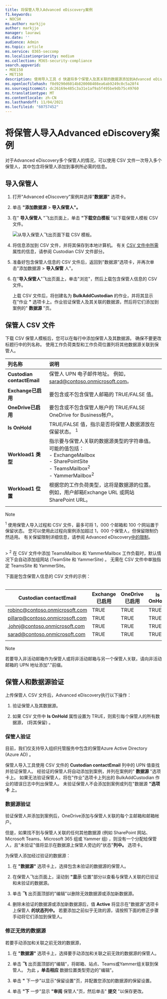 ```yaml
---
title: 将保管人导入Advanced eDiscovery案例
f1.keywords:
- NOCSH
ms.author: markjjo
author: markjjo
manager: laurawi
ms.date: ''
audience: Admin
ms.topic: article
ms.service: O365-seccomp
ms.localizationpriority: medium
ms.collection: M365-security-compliance
search.appverid:
- MOE150
- MET150
description: 使用导入工具 d 快速将多个保管人及其关联的数据源添加到Advanced eDiscovery。
ms.openlocfilehash: f0d9290d6014b820008408ea6ab9249c0c5a28f4
ms.sourcegitcommit: dc26169e485c3a31e1af9a5f495be9db75c49760
ms.translationtype: MT
ms.contentlocale: zh-CN
ms.lasthandoff: 11/04/2021
ms.locfileid: "60757452"
---
```

# <a name="import-custodians-to-an-advanced-ediscovery-case"></a>将保管人导入Advanced eDiscovery案例

对于Advanced eDiscovery多个保管人的情况，可以使用 CSV 文件一次导入多个保管人，其中包含将保管人添加到事例所必需的信息。

## <a name="import-custodians"></a>导入保管人

1. 打开"Advanced eDiscovery"案例并选择"**数据源"** 选项卡。

2. 单击 **"添加数据源**  >  **导入保管人"。**

3. 在" **导入保管人** "飞出页面上，单击 **"下载空白模板** "以下载保管人模板 CSV 文件。

   ![从导入保管人飞出页面下载 CSV 模板。](../media/ImportCustodians1.png)

4. 将信息添加到 CSV 文件，并将其保存到本地计算机。 有关 [CSV 文件中所需](#custodian-csv-file) 属性的信息，请参阅 Custodian CSV 文件部分。

5. 准备好包含保管人信息的 CSV 文件后，返回到"数据源"选项卡，并再次单击"添加数据源  >  **导入保管** 人"。

6. 在"**导入保管人**"飞出页面上，单击"浏览"，然后上载包含保管人信息的 CSV 文件。

   上载 CSV 文件后，将创建名为 **BulkAddCustodian** 的作业，并将其显示在"作业 **"** 选项卡上。作业验证保管人及其关联的数据源，然后将它们添加到案例的" **数据源** "页。

## <a name="custodian-csv-file"></a>保管人 CSV 文件

下载 CSV 保管人模板后，您可以在每行中添加保管人及其数据源。 确保不要更改标题行中的列名称。 使用工作负荷类型和工作负荷位置列将其他数据源关联到保管人。

| 列名称|说明|
|:------- |:------------------------------------------------------------|
|**Custodian contactEmail**     |保管人 UPN 电子邮件地址。 例如，sarad@contoso.onmicrosoft.com。           |
|**Exchange已启用** | 要包含或不包含保管人邮箱的 TRUE/FALSE 值。      |
|**OneDrive已启用** | 要包含或不包含保管人帐户的 TRUE/FALSE OneDrive for Business帐户。 |
|**Is OnHold**        | TRUE/FALSE 值，指示是否将保管人数据源放在保留状态。 <sup>1</sup>     |
|**Workload1 类型**         |指示要与保管人关联的数据源类型的字符串值。 可能的值包括： <br/>- ExchangeMailbox<br/> - SharePointSite<br/>- TeamsMailbox<sup>2</sup><br/>- YammerMailbox<sup>2</sup>| 
|**Workload1 位置**     | 根据您的工作负荷类型，这将是数据源的位置。 例如，用户邮箱Exchange URL 或网站SharePoint URL。 |
|||

> [!NOTE]
> <sup>1</sup> 使用保管人导入过程和 CSV 文件，最多可将 1，000 个邮箱和 100 个网站置于保留状态。 您可以使用此过程向案例添加超过 1，000 个保管人，但保留限制仍然适用。 有关保留限制详细信息，请参阅 Advanced eDiscovery[中的限制](limits-ediscovery20.md#hold-limits)。
<br>
> <sup>2</sup> 在 CSV 文件中添加 TeamsMailbox 和 YammerMailbox 工作负载时，默认情况下会自动添加组网站 (TeamSite 和 YammerSite) 。 无需在 CSV 文件中单独指定 TeamsSite 和 YammerSite。

下面是包含保管人信息的 CSV 文件的示例：<br/><br/>

|Custodian contactEmail      | Exchange已启用 | OneDrive已启用 | Is OnHold | Workload1 类型 | Workload1 位置             |
| ----------------- | ---------------- | ---------------- | --------- | -------------- | ------------------------------ |
|robinc@contoso.onmicrosoft.com | TRUE             | TRUE             | TRUE      | SharePointSite | https://contoso.sharepoint.com |
|pillarp@contoso.onmicrosoft.com | TRUE             | TRUE             | TRUE      | |  |
|.johnj@contoso.onmicrosoft.com|TRUE|TRUE|TRUE||
|sarad@contoso.onmicrosoft.com|TRUE|TRUE|TRUE|ExchangeMailbox|.saradavis@contoso.onmicrosoft.com
||||||

> [!NOTE]
> 若要导入非活动邮箱作为保管人或将非活动邮箱与另一个保管人关联，请向非活动邮箱的 UPN 地址添加"."前缀。

## <a name="custodian-and-data-source-validation"></a>保管人和数据源验证

上传保管人 CSV 文件后，Advanced eDiscovery执行以下操作：

1. 验证保管人及其数据源。

2. 如果 CSV 文件中 **Is OnHold** 属性设置为 TRUE，则索引每个保管人的所有数据源， (将其保留) 。

### <a name="custodian-validation"></a>保管人验证

目前，我们仅支持导入组织托管服务中包含的保管Azure Active Directory (Azure AD) 。

保管人导入工具使用 CSV 文件的 **Custodian contactEmail** 列中的 UPN 值查找并验证保管人。 经验证的保管人将自动添加到案例，并列在案例的" **数据源** "选项卡上。 如果无法验证保管人，将在"作业"选项卡上列出的 BulkAddCustodian 作业的错误日志中列出保管人。  未验证保管人不会添加到案例或列在"数据源 **"选项卡** 上。

### <a name="data-source-validation"></a>数据源验证

验证保管人并添加到案例后，OneDrive添加与保管人关联的每个主邮箱和邮箱帐户。

但是，如果找不到与保管人关联的任何其他数据源 (例如 SharePoint 网站、Microsoft Teams、Microsoft 365 组或 Yammer 组) ，则没有一个分配给保管人，且"未验证"值将显示在数据源上保管人旁边的"状态"**列中。** 选项卡。

为保管人添加经过验证的数据源：

1. 在 **"数据源"** 选项卡上，选择包含未验证的数据源的保管人。

2. 在保管人飞出页面上，滚动到 **"显示** 位置"部分以查看与保管人关联的已验证和未验证的数据源。

3. 单击 **飞** 出页面顶部的"编辑"以删除无效数据源或添加新数据源。

4. 删除未验证的数据源或添加新数据源后，值 **Active** 将显示在"数据源"选项卡上保管人 **的状态列中。** 若要添加之前似乎无效的源，请按照下面的修正步骤手动将它们添加到保管人。

### <a name="remediating-invalid-data-sources"></a>修正无效的数据源

若要手动添加和关联之前无效的数据源，

1. 在 **"数据源"** 选项卡上，选择要手动添加和关联之前无效的数据源的保管人。

2. 单击 **飞** 出页面顶部的"编辑"，将邮箱、站点、Teams或Yammer组关联到保管人。 为此 **，单击相应** 数据位置类型旁边的"编辑"。

3. 单击 **"** 下一步"以显示"保留设置"页，并配置您添加的数据源的保留设置。

4. 单击 **"下** 一步"显示 **"审阅** 保管人"页，然后单击" **提交** "以保存更改。
